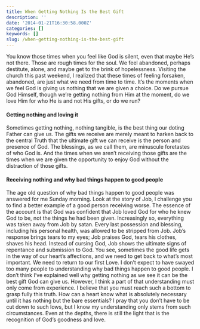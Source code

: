 ```yaml
---
title: When Getting Nothing Is the Best Gift
description: ''
date: '2014-01-21T16:30:58.000Z'
categories: []
keywords: []
slug: /when-getting-nothing-is-the-best-gift
---
```

You know those times when you feel like God is silent, even that maybe He’s not there. Those are rough times for the soul. We feel abandoned, perhaps destitute, alone, and maybe get to the brink of hopelessness. Visiting the church this past weekend, I realized that these times of feeling forsaken, abandoned, are just what we need from time to time. It’s the moments when we feel God is giving us nothing that we are given a choice. Do we pursue God Himself, though we’re getting nothing from Him at the moment, do we love Him for who He is and not His gifts, or do we run?
#### Getting nothing and loving it
Sometimes getting nothing, nothing tangible, is the best thing our doting Father can give us. The gifts we receive are merely meant to harken back to the central Truth that the ultimate gift we can receive is the person and presence of God. The blessings, as we call them, are minuscule foretastes of who God is. And the times when we aren’t receiving those gifts are the times when we are given the opportunity to enjoy God without the distraction of those gifts.
#### Receiving nothing and why bad things happen to good people
The age old question of why bad things happen to good people was answered for me Sunday morning. Look at the story of Job, I challenge you to find a better example of a good person receiving worse. The essence of the account is that God was confident that Job loved God for who he knew God to be, not the things he had been given. Increasingly so, everything was taken away from Job by satan. Every last possession and blessing, including his personal health, was allowed to be stripped from Job. Job’s response brings tears to my eyes; Job praises God, tears his clothes, shaves his head. Instead of cursing God, Job shows the ultimate signs of repentance and submission to God. You see, sometimes the good life gets in the way of our heart’s affections, and we need to get back to what’s most important. We need to return to our first Love.
I don’t expect to have swayed too many people to understanding why bad things happen to good people. I don’t think I’ve explained well why getting nothing as we see it can be the best gift God can give us. However, I think a part of that understanding must only come from experience. I believe that you must reach such a bottom to grasp fully this truth. How can a heart know what is absolutely necessary until it has nothing but the bare essentials? I pray that you don’t have to be cut down to such lows, but I know my understanding only stems from such circumstances. Even at the depths, there is still the light that is the recognition of God’s goodness and love.
